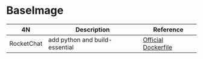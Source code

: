# BaseImage

4N         | Description                    | Reference
-----------|--------------------------------|-----------------------
RocketChat | add python and build-essential | [Official Dockerfile](https://github.com/RocketChat/Rocket.Chat/raw/develop/.docker/latest/Dockerfile)
